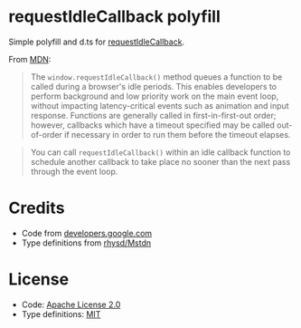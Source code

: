 # requestIdleCallback polyfill

Simple polyfill and d.ts for
[requestIdleCallback](https://developer.mozilla.org/en-US/docs/Web/API/Window/requestIdleCallback).

From [MDN](https://developer.mozilla.org/en-US/docs/Web/API/Window/requestIdleCallback):

> The `window.requestIdleCallback()` method queues a function to be called during a browser's idle periods.
> This enables developers to perform background and low priority work on the main event loop, without
> impacting latency-critical events such as animation and input response. Functions are generally called in
> first-in-first-out order; however, callbacks which have a timeout specified may be called out-of-order if
> necessary in order to run them before the timeout elapses.

> You can call `requestIdleCallback()` within an idle callback function to schedule another callback to take
> place no sooner than the next pass through the event loop.

# Credits

-   Code from
    [developers.google.com](https://developers.google.com/web/updates/2015/08/using-requestidlecallback)
-   Type definitions from
    [rhysd/Mstdn](https://github.com/rhysd/Mstdn/blob/master/typings/request-idle-callback.d.ts)

# License

-   Code: [Apache License 2.0](https://www.apache.org/licenses/LICENSE-2.0)
-   Type definitions: [MIT](https://opensource.org/licenses/MIT)

